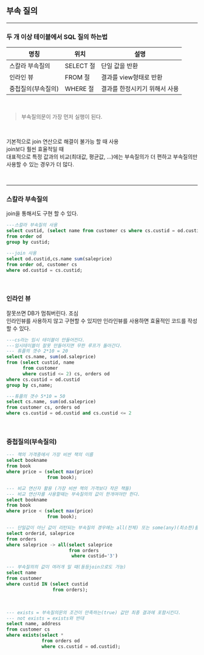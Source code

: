 ## 부속 질의
---
### 두 개 이상 테이블에서 SQL 질의 하는법 
|명칭|위치|설명|
|--|--|--|
|스칼라 부속질의|SELECT 절|단일 값을 반환|
|인라인 뷰|FROM 절|결과를 view형태로 반환|
|중첩질의(부속질의)|WHERE 절|결과를 한정시키기 위해서 사용|

<br>


> 부속질의문이 가장 먼저 실행이 된다. 

<br>

기본적으로 join 연산으로 해결이 불가능 할 때 사용 <br>
join보다 훨씬 효율적일 때 <br>
대표적으로 특정 값과의 비교(최대값, 평균값, ...)에는 부속질의가 더 편하고 부속질의만 사용할 수 있는 경우가 더 많다.  <br>

<br>

---
### 스칼라 부속질의
join을 통해서도 구현 할 수 있다.

```sql
---스칼라 부속질의 사용
select custid, (select name from customer cs where cs.custid = od.custid),sum(saleprice) 
from order od 
group by custid;

---join 사용
select od.custid,cs.name sum(saleprice) 
from order od, customer cs 
where od.custid = cs.custid;
```

<br>

### 인라인 뷰
잘못쓰면 DB가 멈춰버린다. 조심    <br>
인라인뷰를 사용하지 않고 구현할 수 있지만 인라인뷰를 사용하면 효율적인 코드를 작성할 수 있다.

```sql
---cs라는 임시 테이블이 만들어진다.
---임시테이블이 잘못 만들어지면 무한 루프가 돌아간다.
--- 튜플의 갯수 2*10 = 20
select cs.name, sum(od.saleprice)
from (select custid, name
      from customer
      where custid <= 2) cs, orders od
where cs.custid = od.custid
group by cs,name;

---튜플의 갯수 5*10 = 50
select cs.name, sum(od.saleprice)
from customer cs, orders od
where cs.custid = od.custid and cs.custid <= 2
```

<br>

### 중첩질의(부속질의)

```sql
--- 책의 가격중에서 가장 비싼 책의 이름
select bookname 
from book 
where price = (select max(price) 
               from book);

--- 비교 연산자 활용 (가장 비싼 책의 가격보다 작은 책들)
--- 비교 연산자를 사용할때는 부속질의의 값이 한개여야만 한다.
select bookname 
from book 
where price < (select max(price) 
               from book);

--- 단일값이 아닌 값이 리턴되는 부속질의 경우에는 all(전체) 또는 some(any)(최소한)를 사용해야 한다.
select orderid, saleprice
from orders
where saleprice -> all(select saleprice
                       from orders
                        where custid='3')     

--- 부속질의의 값이 여러개 일 때(동등join으로도 가능)
select name 
from customer 
where custid IN (select custid
                 from orders);
```

<br>

```sql
--- exists = 부속질의문의 조건이 만족하는(true) 값만 최종 결과에 포함시킨다.
--- not exists = exists와 반대
select name, address 
from customer cs 
where exists(select * 
             from orders od 
             where cs.custid = od.custid);
```

<br>



